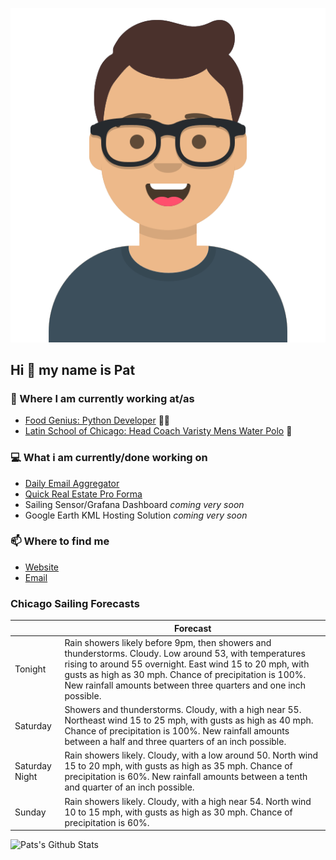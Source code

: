 [![Social banner for p-j-falconer](https://raw.githubusercontent.com/P-J-FALCONER/P-J-FALCONER/master/assets/avataaars.svg)](https://patfalconer.com/)
## Hi :wave: my name is Pat

### 💼 Where I am currently working at/as
- [Food Genius: Python Developer](https://getfoodgenius.com/) 🍔🐍
- [Latin School of Chicago: Head Coach Varisty Mens Water Polo](https://www.latinschool.org/) 🤽


### 💻 What i am currently/done working on
 - [Daily Email Aggregator](https://github.com/P-J-FALCONER/dott_daily_mail)
 - [Quick Real Estate Pro Forma](https://github.com/P-J-FALCONER/henry)
 - Sailing Sensor/Grafana Dashboard *coming very soon*
 - Google Earth KML Hosting Solution *coming very soon*

### 📫 Where to find me
 - [Website](https://patfalconer.com/)
 - [Email](mailto:patrick.j.falconer@gmail.com)


### Chicago Sailing Forecasts
|   | Forecast  |
|---|---|
| Tonight | Rain showers likely before 9pm, then showers and thunderstorms. Cloudy. Low around 53, with temperatures rising to around 55 overnight. East wind 15 to 20 mph, with gusts as high as 30 mph. Chance of precipitation is 100%. New rainfall amounts between three quarters and one inch possible. |
| Saturday | Showers and thunderstorms. Cloudy, with a high near 55. Northeast wind 15 to 25 mph, with gusts as high as 40 mph. Chance of precipitation is 100%. New rainfall amounts between a half and three quarters of an inch possible. |
| Saturday Night | Rain showers likely. Cloudy, with a low around 50. North wind 15 to 20 mph, with gusts as high as 35 mph. Chance of precipitation is 60%. New rainfall amounts between a tenth and quarter of an inch possible. |
| Sunday | Rain showers likely. Cloudy, with a high near 54. North wind 10 to 15 mph, with gusts as high as 30 mph. Chance of precipitation is 60%. |

![Pats's Github Stats](https://github-readme-stats.vercel.app/api?username=p-j-falconer&show_icons=true&theme=radical)
